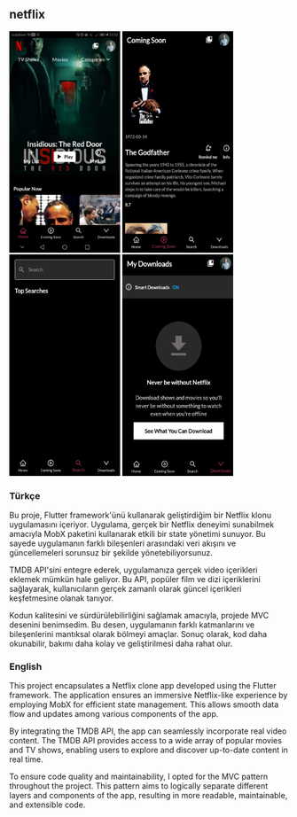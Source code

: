 

## netflix
<p float="left">
<img src="https://github.com/sahinenes/netflix/blob/main/1.jpeg" data-canonical-src="https://github.com/sahinenes/netflix/blob/main/1.jpeg" width="200" height="400" />
<img src="https://github.com/sahinenes/netflix/blob/main/2.jpeg" data-canonical-src="https://github.com/sahinenes/netflix/blob/main/2.jpeg" width="200" height="400" />
<img src="https://github.com/sahinenes/netflix/blob/main/3.jpeg" data-canonical-src="https://github.com/sahinenes/netflix/blob/main/3.jpeg" width="200" height="400" />
<img src="https://github.com/sahinenes/netflix/blob/main/4.jpeg" data-canonical-src="https://github.com/sahinenes/netflix/blob/main/4.jpeg" width="200" height="400" />
</p>


### Türkçe
Bu proje, Flutter framework'ünü kullanarak geliştirdiğim bir Netflix klonu uygulamasını içeriyor. Uygulama, gerçek bir Netflix deneyimi sunabilmek amacıyla MobX paketini kullanarak etkili bir state yönetimi sunuyor. Bu sayede uygulamanın farklı bileşenleri arasındaki veri akışını ve güncellemeleri sorunsuz bir şekilde yönetebiliyorsunuz.

TMDB API'sini entegre ederek, uygulamanıza gerçek video içerikleri eklemek mümkün hale geliyor. Bu API, popüler film ve dizi içeriklerini sağlayarak, kullanıcıların gerçek zamanlı olarak güncel içerikleri keşfetmesine olanak tanıyor.

Kodun kalitesini ve sürdürülebilirliğini sağlamak amacıyla, projede MVC desenini benimsedim. Bu desen, uygulamanın farklı katmanlarını ve bileşenlerini mantıksal olarak bölmeyi amaçlar. Sonuç olarak, kod daha okunabilir, bakımı daha kolay ve geliştirilmesi daha rahat olur.

### English
This project encapsulates a Netflix clone app developed using the Flutter framework. The application ensures an immersive Netflix-like experience by employing MobX for efficient state management. This allows smooth data flow and updates among various components of the app.

By integrating the TMDB API, the app can seamlessly incorporate real video content. The TMDB API provides access to a wide array of popular movies and TV shows, enabling users to explore and discover up-to-date content in real time.

To ensure code quality and maintainability, I opted for the MVC pattern throughout the project. This pattern aims to logically separate different layers and components of the app, resulting in more readable, maintainable, and extensible code.


